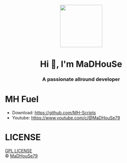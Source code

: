 <p align="center">
    <img width="140" src="https://icons.iconarchive.com/icons/iconarchive/red-orb-alphabet/128/Letter-M-icon.png" />  
    <h1 align="center">Hi 👋, I'm MaDHouSe</h1>
    <h3 align="center">A passionate allround developer </h3>    
</p>

# MH Fuel
- Download: https://github.com/MH-Scripts
- Youtube: https://www.youtube.com/c/@MaDHouSe79

# LICENSE
[GPL LICENSE](./LICENSE)<br />
&copy; [MaDHouSe79](https://www.youtube.com/@MaDHouSe79)
